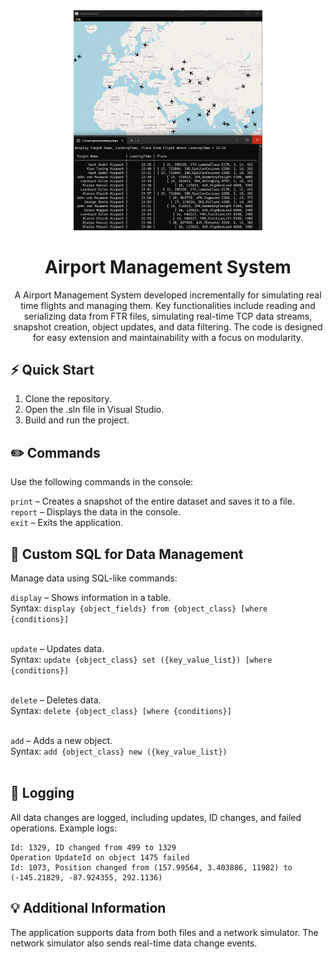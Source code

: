 <div align="center">

 <img src="https://github.com/pietraldo/Airport-Management-System/blob/main/Zrzut%20ekranu%202024-09-13%20182230.png" width="60%" />

# Airport Management System

A Airport Management System developed incrementally for simulating real time flights and managing them. 
Key functionalities include reading and serializing data from FTR files, simulating real-time TCP data streams, snapshot creation, object updates, and data filtering. 
The code is designed for easy extension and maintainability with a focus on modularity.

</div>


## ⚡️ Quick Start
1. Clone the repository.
2. Open the .sln file in Visual Studio.
3. Build and run the project.

## ✏️ Commands
Use the following commands in the console:

`print` – Creates a snapshot of the entire dataset and saves it to a file.<br>
`report` – Displays the data in the console.<br>
`exit` – Exits the application.<br>

## 📝 Custom SQL for Data Management
Manage data using SQL-like commands:

`display` – Shows information in a table.<br>
Syntax: `display {object_fields} from {object_class} [where {conditions}]`<br><br>

`update` – Updates data.<br>
Syntax: `update {object_class} set ({key_value_list}) [where {conditions}]`<br><br>

`delete` – Deletes data.<br>
Syntax: `delete {object_class} [where {conditions}]`<br><br>

`add` – Adds a new object.<br>
Syntax: `add {object_class} new ({key_value_list})`<br><br>

## 📄 Logging
All data changes are logged, including updates, ID changes, and failed operations. Example logs:
```text
Id: 1329, ID changed from 499 to 1329
Operation UpdateId on object 1475 failed
Id: 1073, Position changed from (157.99564, 3.403886, 11982) to (-145.21829, -87.924355, 292.1136)
```
## 💡 Additional Information
The application supports data from both files and a network simulator. The network simulator also sends real-time data change events.

